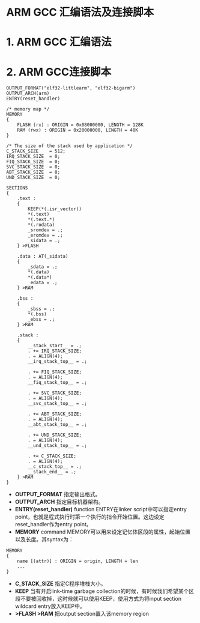 # ARM GCC 汇编语法及连接脚本

# 1. ARM GCC 汇编语法


# 2. ARM GCC连接脚本

```
OUTPUT_FORMAT("elf32-littlearm", "elf32-bigarm")
OUTPUT_ARCH(arm)
ENTRY(reset_handler)

/* memory map */
MEMORY
{
    FLASH (rx) : ORIGIN = 0x08000000, LENGTH = 128K
    RAM (rwx) : ORIGIN = 0x20000000, LENGTH = 40K
}

/* The size of the stack used by application */
C_STACK_SIZE	= 512;
IRQ_STACK_SIZE	= 0;
FIQ_STACK_SIZE	= 0;
SVC_STACK_SIZE	= 0;
ABT_STACK_SIZE	= 0;
UND_STACK_SIZE	= 0;

SECTIONS
{
	.text :
	{
		KEEP(*(.isr_vector))
		*(.text)
		*(.text.*)
		*(.rodata)
		_sromdev = .;
		_eromdev = .;
		_sidata = .;
	} >FLASH
	
	.data : AT(_sidata)
	{
		_sdata = .;
		*(.data)
		*(.data*)
		_edata = .;
	} >RAM
	
	.bss :
	{
		_sbss = .;
		*(.bss)
		_ebss = .;
	} >RAM
	
	.stack :
	{
        __stack_start__ = .;
        . += IRQ_STACK_SIZE;
        . = ALIGN(4);
        __irq_stack_top__ = .;
        
        . += FIQ_STACK_SIZE;
        . = ALIGN(4);
        __fiq_stack_top__ = .;
        
        . += SVC_STACK_SIZE;
        . = ALIGN(4);
        __svc_stack_top__ = .;
        
        . += ABT_STACK_SIZE;
        . = ALIGN(4);
        __abt_stack_top__ = .;
        
        . += UND_STACK_SIZE;
        . = ALIGN(4);
        __und_stack_top__ = .;
        
        . += C_STACK_SIZE;
        . = ALIGN(4);
        __c_stack_top__ = .;
        __stack_end__ = .;
	} >RAM
}
```
+ **OUTPUT_FORMAT**
指定输出格式。
+ **OUTPUT_ARCH**
指定目标机器架构。
+ **ENTRY(reset_handler)**
function ENTRY在linker script中可以指定entry point，也就是程式执行时第一个执行的指令开始位置。这边设定reset_handler作为entry point。
+ **MEMORY**
command MEMORY可以用来设定记忆体区段的属性，起始位置以及长度。其syntax为：
```
MEMORY
{
	name [(attr)] : ORIGIN = origin, LENGTH = len
	...
}
```
+ **C_STACK_SIZE**
指定C程序堆栈大小。
+ **KEEP**
当有开启link-time garbage collection的时候，有时候我们希望某个区段不要被回收掉，这时候就可以使用KEEP，使用方式为将input section wildcard entry放入KEEP中。
+ **\>FLASH \>RAM** 
把output section置入该memory region